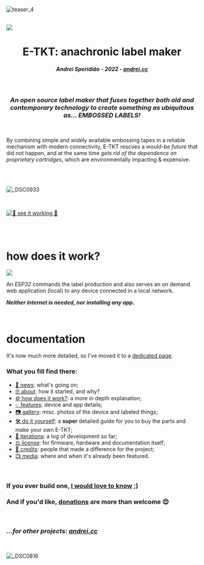 ![teaser_4](https://user-images.githubusercontent.com/15098003/171178685-e226b7ec-bc1c-44df-a134-f5b71171801a.gif)

<br>

<a href="https://certification.oshwa.org/br000010.html" target="_blank">
  <picture>
    <source media="(prefers-color-scheme: dark)" srcset="https://user-images.githubusercontent.com/15098003/196943625-ccef0886-9a68-493c-814a-6e63b238b2bd.png">
    <source media="(prefers-color-scheme: light)" srcset="https://user-images.githubusercontent.com/15098003/196943559-973e30a0-acfd-4a96-a7b8-da4f9bf773d8.png">
    <img src="https://user-images.githubusercontent.com/15098003/196943559-973e30a0-acfd-4a96-a7b8-da4f9bf773d8.png">
  </picture>
</a>


<br>

<h1 align="center">E-TKT: anachronic label maker</h1>
<h5 align="center">Andrei Speridião - 2022 - <a href="https://andrei.cc">andrei.cc</a></h6>

<br>

<h3 align="center"><i>An open source label maker that fuses together both old and contemporary technology to create something as ubiquitous as... EMBOSSED LABELS!</i></h2>

<br>

By combining simple and widely available embossing tapes in a reliable mechanism with modern connectivity, E-TKT rescues a *would-be future* that did not happen, and at the same time *gets rid of the dependence on proprietary cartridges*, which are environmentally impacting & expensive.

<br>
<br>

![_DSC0933](https://user-images.githubusercontent.com/15098003/196803028-69a44a98-04b3-4a64-b55b-feddd9654e46.jpg)

<br>

[![🎥 see it working 🎥](https://user-images.githubusercontent.com/15098003/171185500-8a63297c-487c-4900-b6d2-5c67298541d4.png)](https://www.youtube.com/watch?v=F0E5adLQ-AY "🎥 see it working 🎥")

<br><br>

# how does it work?


<picture>
  <source media="(prefers-color-scheme: dark)" srcset="https://user-images.githubusercontent.com/15098003/196457261-b6343e3f-528d-4cbe-a548-1b4f4463e4a1.png">
  <source media="(prefers-color-scheme: light)" srcset="https://user-images.githubusercontent.com/15098003/196944525-07fa4a7a-90d6-4713-a8c5-80f049ca9f87.png">
  <img src="https://user-images.githubusercontent.com/15098003/196943559-973e30a0-acfd-4a96-a7b8-da4f9bf773d8.png">
</picture>


An *ESP32* commands the label production and also serves an on demand web application (local) to any device connected in a local network.

***Neither internet is needed, nor installing any app.***

<br>

# documentation 

It's now much more detailed, so I've moved it to a [dedicated page](https://andreisperid.github.io/E-TKT/).

### What you fill find there:

- [🎯 news](https://andreisperid.github.io/E-TKT/news.html): what's going on;
- [🤓 about](https://andreisperid.github.io/E-TKT/about.html): how it started, and why?
- [⚙️ how does it work?](https://andreisperid.github.io/E-TKT/how.html): a more in depth explanation;
- [💡 features](https://andreisperid.github.io/E-TKT/features.html): device and app details;
- [📷 gallery](https://andreisperid.github.io/E-TKT/gallery.html): misc. photos of the device and labeled things;
- [🛠️ do it yourself](https://andreisperid.github.io/E-TKT/diy/diy.html): a **super** detailed guide for you to buy the parts and make your own E-TKT;
- [🧬 iterations](https://andreisperid.github.io/E-TKT/iterations/iterations.html): a log of development so far;
- [⚖️ license](https://andreisperid.github.io/E-TKT/license.html): for firmware, hardware and documentation itself;
- [🏅 credits](https://andreisperid.github.io/E-TKT/credits/credits.html): people that made a difference for the project;
- [📺 media](https://andreisperid.github.io/E-TKT/media.html): where and when it's already been featured.

<br>

### If you ever build one, [I would love to know](mailto:hi@andrei.cc) ;)

### And if you'd like, [donations](https://www.paypal.com/donate/?business=U5QYSBT2TLZL8&no_recurring=0&currency_code=USD) are more than welcome 😍

<br>

### *...for other projects: [andrei.cc](https://andrei.cc)*

<br>

![_DSC0816](https://user-images.githubusercontent.com/15098003/196803410-4224c3c8-c57b-4dd6-9995-3067e11d042b.jpg)
